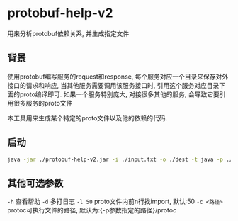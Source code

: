 # protobuf-help-v2

用来分析protobuf依赖关系, 并生成指定文件

## 背景

使用protobuf编写服务的request和response, 每个服务对应一个目录来保存对外接口的请求和响应, 当其他服务需要调用该服务接口时, 引用这个服务对应目录下面的proto编译即可. 如果一个服务特别庞大, 对接很多其他的服务, 会导致它要引用很多服务的proto文件

本工具用来生成某个特定的proto文件以及他的依赖的代码.

## 启动

```bash
java -jar ./protobuf-help-v2.jar -i ./input.txt -o ./dest -t java -p ./protobuf
```

## 其他可选参数

`-h` 查看帮助
`-d` 多打日志
`-l 50` proto文件内前n行找import, 默认:50
`-c <路径>` protoc可执行文件的路径, 默认为:{-p参数指定的路径}/protoc


